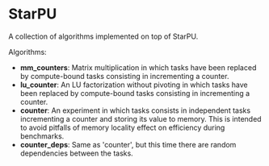 # StarPU

A collection of algorithms implemented on top of StarPU.

Algorithms:

- **mm_counters**: Matrix multiplication in which tasks have been replaced by
  compute-bound tasks consisting in incrementing a counter.
- **lu_counter**: An LU factorization without pivoting in which tasks have been
  replaced by compute-bound tasks consisting in incrementing a counter.
- **counter**: An experiment in which tasks consists in independent tasks
  incrementing a counter and storing its value to memory. This is intended to
  avoid pitfalls of memory locality effect on efficiency during benchmarks.
- **counter_deps**: Same as 'counter', but this time there are random
  dependencies between the tasks.

